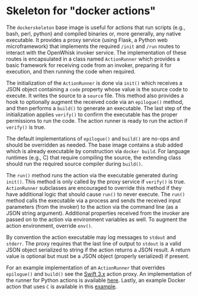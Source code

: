 <!--
#
# Licensed to the Apache Software Foundation (ASF) under one or more contributor
# license agreements.  See the NOTICE file distributed with this work for additional
# information regarding copyright ownership.  The ASF licenses this file to you
# under the Apache License, Version 2.0 (the # "License"); you may not use this
# file except in compliance with the License.  You may obtain a copy of the License
# at:
#
# http://www.apache.org/licenses/LICENSE-2.0
#
# Unless required by applicable law or agreed to in writing, software distributed
# under the License is distributed on an "AS IS" BASIS, WITHOUT WARRANTIES OR
# CONDITIONS OF ANY KIND, either express or implied.  See the License for the
# specific language governing permissions and limitations under the License.
#
-->

Skeleton for "docker actions"
================

The `dockerskeleton` base image is useful for actions that run scripts (e.g., bash, perl, python)
and compiled binaries or, more generally, any native executable. It provides a proxy service
(using Flask, a Python web microframework) that implements the required `/init` and `/run` routes
to interact with the OpenWhisk invoker service. The implementation of these routes is encapsulated
in a class named `ActionRunner` which provides a basic framework for receiving code from an invoker,
preparing it for execution, and then running the code when required.

The initialization of the `ActionRunner` is done via `init()` which receives a JSON object containing
a `code` property whose value is the source code to execute. It writes the source to a `source` file.
This method also provides a hook to optionally augment the received code via an `epilogue()` method,
and then performs a `build()` to generate an executable. The last step of the initialization applies
`verify()` to confirm the executable has the proper permissions to run the code. The action runner
is ready to run the action if `verify()` is true.

The default implementations of `epilogue()` and `build()` are no-ops and should be overridden as needed.
The base image contains a stub added which is already executable by construction via `docker build`.
For language runtimes (e.g., C) that require compiling the source, the extending class should run the
required source compiler during `build()`.

The `run()` method runs the action via the executable generated during `init()`. This method is only called
by the proxy service if `verify()` is true. `ActionRunner` subclasses are encouraged to override this method
if they have additional logic that should cause `run()` to never execute. The `run()` method calls the executable
via a process and sends the received input parameters (from the invoker) to the action via the command line
(as a JSON string argument). Additional properties received from the invoker are passed on to the action via
environment variables as well. To augment the action environment, override `env()`.

By convention the action executable may log messages to `stdout` and `stderr`. The proxy requires that the last
line of output to `stdout` is a valid JSON object serialized to string if the action returns a JSON result.
A return value is optional but must be a JSON object (properly serialized) if present.

For an example implementation of an `ActionRunner` that overrides `epilogue()` and `build()` see the
[Swift 3.x](https://github.com/apache/incubator-openwhisk-runtime-swift/blob/master/core/swift3Action/swift3runner.py) action proxy. An implementation of the runner for Python actions
is available [here](https://github.com/apache/incubator-openwhisk-runtime-python/blob/master/core/pythonAction/pythonrunner.py). Lastly, an example Docker action that uses `C` is
available in this [example](https://github.com/apache/incubator-openwhisk-runtime-docker/blob/master/sdk/docker/Dockerfile).
